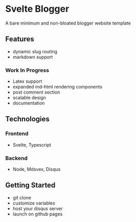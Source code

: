 # Svelte Blogger
A bare minimum and non-bloated blogger website template

## Features
- dynamic slug routing
- markdown support
### Work In Progress
- Latex support
- expanded md-html rendering components
- post comment section
- scalable design
- documentation

## Technologies  
### Frontend
- Svelte, Typescript
### Backend
- Node, Mdsvex, Disqus

## Getting Started
- git clone
- customize variables
- host your disqus server
- launch on github pages
